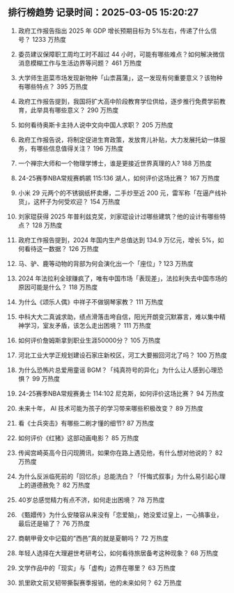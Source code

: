 
## 排行榜趋势 记录时间：2025-03-05 15:20:27
  
  1. 政府工作报告指出 2025 年 GDP 增长预期目标为 5%左右，传递了什么信号？ 1233 万热度
    
  2. 委员建议保障职工周均工时不超过 44 小时，可能有哪些难点？如何解决微信消息模糊工作与生活边界等问题？ 461 万热度
    
  3. 大学师生逛菜市场发现新物种「山柰菖蒲」，这一发现有何重要意义？该物种有哪些特点？ 395 万热度
    
  4. 政府工作报告提到，我国将扩大高中阶段教育学位供给，逐步推行免费学前教育，此举具有哪些意义？ 290 万热度
    
  5. 如何看待奥斯卡主持人说中文向中国人求职？ 205 万热度
    
  6. 政府工作报告说，将制定促进生育政策，发放育儿补贴，大力发展托幼一体服务，有哪些信息值得关注？ 196 万热度
    
  7. 一个禅宗大师和一个物理学博士，谁是更接近世界真理的人? 188 万热度
    
  8. 24-25赛季NBA常规赛鹈鹕 115:136 湖人，如何评价这场比赛？ 167 万热度
    
  9. 小米 29 元两个的不锈钢纸杯卖爆，二手炒至近 200 元，雷军称「在逼产线补货」，这杯子为何受欢迎？ 154 万热度
    
  10. 刘家琨获得 2025 年普利兹克奖，刘家琨设计过哪些建筑？他的设计有哪些特点？ 128 万热度
    
  11. 政府工作报告提到，2024 年国内生产总值达到 134.9 万亿元，增长 5%，如何看待这一数据？ 126 万热度
    
  12. 马、驴、鹿等动物的背部为何会演化出一个「座位」? 123 万热度
    
  13. 2024 年法拉利全球赚疯了，唯有中国市场「表现差」，法拉利失去中国市场的原因可能是什么？ 118 万热度
    
  14. 为什么《颂乐人偶》中祥子不做钢琴家教？ 111 万热度
    
  15. 中科大大二真诚求助，绩点滑落击垮自信，阳光开朗变沉默寡言，难以集中精神学习，室友矛盾，该怎么走出困境？ 111 万热度
    
  16. 如何评价詹姆斯拿到职业生涯50000分？ 105 万热度
    
  17. 河北工业大学正规划建设石家庄新校区，河工大要搬回河北了吗？ 100 万热度
    
  18. 为什么恐怖片总爱用童谣 BGM？「纯真符号的异化」为什么让人感到心理恐惧？ 99 万热度
    
  19. 24-25赛季NBA常规赛勇士 114:102 尼克斯，如何评价这场比赛？ 94 万热度
    
  20. 未来十年， AI  技术可能为孩子的学习带来哪些积极改变？ 89 万热度
    
  21. 看《士兵突击》有哪些二刷才懂的细节? 87 万热度
    
  22. 如何评价《红猪》这部动画电影？ 85 万热度
    
  23. 传闻宫崎英高今日闪现腾讯，如果你在路上遇见他，有什么想对他说的？ 82 万热度
    
  24. 为什么反派临死前的「回忆杀」总能洗白？「忏悔式叙事」为什么易引起心理上的道德赦免？ 82 万热度
    
  25. 40岁总感觉精力有点不济，如何走出困境？ 78 万热度
    
  26. 《甄嬛传》为什么安陵容从来没有「恋爱脑」，她没爱过皇上，一心搞事业，最后还是输了？ 76 万热度
    
  27. 商朝甲骨文中记载的”西邑”真的就是夏朝吗？ 72 万热度
    
  28. 年轻人选择在大理避世考研考公，如何看待旅居备考这种现象？ 68 万热度
    
  29. 文学作品中的「现实」与「虚构」边界在哪里？ 63 万热度
    
  30. 凯里欧文前叉韧带撕裂赛季报销，他的未来如何？ 62 万热度
    